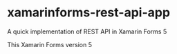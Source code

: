 # xamarinforms-rest-api-app
A quick implementation of REST API in Xamarin Forms 5

This Xamarin Forms version 5
